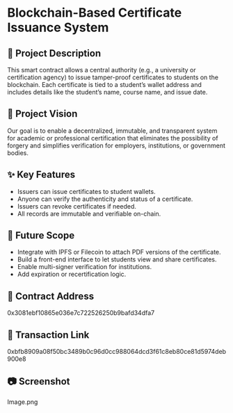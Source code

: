 # Blockchain-Based Certificate Issuance System

## 🧾 Project Description
This smart contract allows a central authority (e.g., a university or certification agency) to issue tamper-proof certificates to students on the blockchain. Each certificate is tied to a student’s wallet address and includes details like the student’s name, course name, and issue date.

## 🔭 Project Vision
Our goal is to enable a decentralized, immutable, and transparent system for academic or professional certification that eliminates the possibility of forgery and simplifies verification for employers, institutions, or government bodies.

## ✨ Key Features
- Issuers can issue certificates to student wallets.
- Anyone can verify the authenticity and status of a certificate.
- Issuers can revoke certificates if needed.
- All records are immutable and verifiable on-chain.

## 🌱 Future Scope
- Integrate with IPFS or Filecoin to attach PDF versions of the certificate.
- Build a front-end interface to let students view and share certificates.
- Enable multi-signer verification for institutions.
- Add expiration or recertification logic.

## 📍 Contract Address
0x3081ebf10865e036e7c722526250b9bafd34dfa7

## 🔗 Transaction Link
0xbfb8909a08f50bc3489b0c96d0cc988064dcd3f61c8eb80ce81d5974deb900e8

## 📷 Screenshot
Image.png
